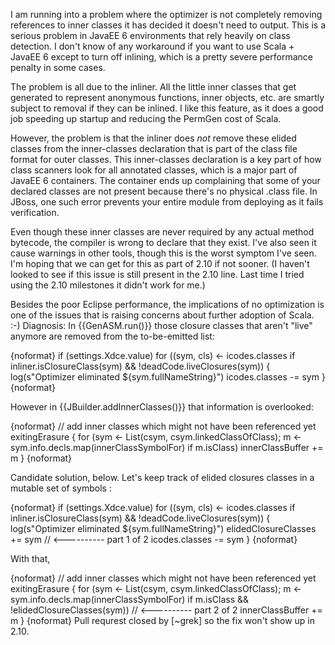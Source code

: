 I am running into a problem where the optimizer is not completely removing references to inner classes it has decided it doesn't need to output.  This is a serious problem in JavaEE 6 environments that rely heavily on class detection.  I don't know of any workaround if you want to use Scala + JavaEE 6 except to turn off inlining, which is a pretty severe performance penalty in some cases.

The problem is all due to the inliner.  All the little inner classes that get generated to represent anonymous functions, inner objects, etc. are smartly subject to removal if they can be inlined.  I like this feature, as it does a good job speeding up startup and reducing the PermGen cost of Scala.

However, the problem is that the inliner does *not* remove these elided classes from the inner-classes declaration that is part of the class file format for outer classes.  This inner-classes declaration is a key part of how class scanners look for all annotated classes, which is a major part of JavaEE 6 containers.  The container ends up complaining that some of your declared classes are not present because there's no physical .class file.  In JBoss, one such error prevents your entire module from deploying as it fails verification.

Even though these inner classes are never required by any actual method bytecode, the compiler is wrong to declare that they exist.  I've also seen it cause warnings in other tools, though this is the worst symptom I've seen.  I'm hoping that we can get for this as part of 2.10 if not sooner.  (I haven't looked to see if this issue is still present in the 2.10 line.  Last time I tried using the 2.10 milestones it didn't work for me.)

Besides the poor Eclipse performance, the implications of no optimization is one of the issues that is raising concerns about further adoption of Scala. :-)
Diagnosis: In {{GenASM.run()}} those closure classes that aren't "live" anymore are removed from the to-be-emitted list:

{noformat}
      if (settings.Xdce.value)
        for ((sym, cls) <- icodes.classes if inliner.isClosureClass(sym) && !deadCode.liveClosures(sym)) {
          log(s"Optimizer eliminated ${sym.fullNameString}")
          icodes.classes -= sym
        }
{noformat}

However in {{JBuilder.addInnerClasses()}} that information is overlooked:


{noformat}
      // add inner classes which might not have been referenced yet
      exitingErasure {
        for (sym <- List(csym, csym.linkedClassOfClass); m <- sym.info.decls.map(innerClassSymbolFor) if m.isClass)
          innerClassBuffer += m
      }
{noformat}

Candidate solution, below.
Let's keep track of elided closures classes in a mutable set of symbols :

{noformat}
      if (settings.Xdce.value)
        for ((sym, cls) <- icodes.classes if inliner.isClosureClass(sym) && !deadCode.liveClosures(sym)) {
          log(s"Optimizer eliminated ${sym.fullNameString}")
          elidedClosureClasses += sym  // <---------- part 1 of 2
          icodes.classes -= sym
        }
{noformat}

With that, 

{noformat}
      // add inner classes which might not have been referenced yet
      exitingErasure {
        for (sym <- List(csym, csym.linkedClassOfClass);
             m <- sym.info.decls.map(innerClassSymbolFor)
             if m.isClass && !elidedClosureClasses(sym))   // <---------- part 2 of 2
          innerClassBuffer += m
      }
{noformat}
Pull requrest closed by [~grek] so the fix won't show up in 2.10.
